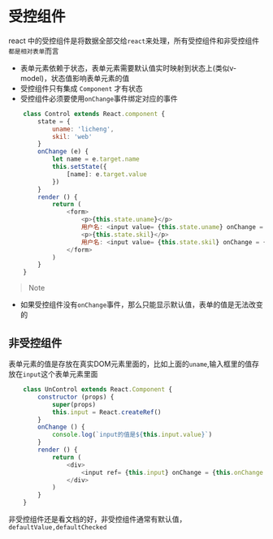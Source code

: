 # 受控组件

react 中的受控组件是将数据全部交给`react`来处理，所有受控组件和非受控组件```都是相对表单```而言

+ 表单元素依赖于状态，表单元素需要默认值实时映射到状态上(类似v-model)，状态值影响表单元素的值
+ 受控组件只有集成 `Component` 才有状态
+ 受控组件必须要使用`onChange`事件绑定对应的事件

```js
    class Control extends React.component {
        state = {
            uname: 'licheng',
            skil: 'web'
        }
        onChange (e) {
            let name = e.target.name
            this.setState({
                [name]: e.target.value
            })
        }
        render () {
            return (
                <form>
                    <p>{this.state.uname}</p>
                    用户名: <input value= {this.state.uname} onChange = {this.onChange.bind(this)} name='uname'/>
                    <p>{this.state.skil}</p>
                    用户名: <input value= {this.state.skil} onChange = {this.onChange.bind(this)} skil ='pwd'/>
                </form>
            )
        }
    }
```

> Note

+ 如果受控组件没有`onChange`事件，那么只能显示默认值，表单的值是无法改变的

## 非受控组件

表单元素的值是存放在真实DOM元素里面的，比如上面的`uname`,输入框里的值存放在`input`这个表单元素里面

``` js
    class UnControl extends React.Component {
        constructor (props) {
            super(props)
            this.input = React.createRef()
        }
        onChange () {
            console.log(`input的值是${this.input.value}`)
        }
        render () {
            return (
                <div>
                    <input ref= {this.input} onChange = {this.onChange.bind(this)} defaultValue='我是默认值'/>
                </div>
            )
        }
    }
```

非受控组件还是看文档的好，非受控组件通常有默认值，`defaultValue,defaultChecked`
